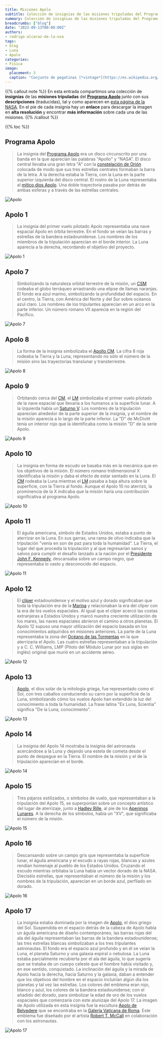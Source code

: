 ```yaml
---
title: Misiones Apolo
subtitle: Colección de insignias de las misiones tripuladas del Programa Apolo
summary: Colección de insignias de las misiones tripuladas del Programa Apolo.
breadcrumbs: ["blog"]
date: "2023-09-13T00:00:00Z"
authors:
- rodrigo-alcaraz-de-la-osa
tags:
- blog
- Luna
- Apolo
categories:
- Física
image:
  placement: 3  
  caption: "Conjunto de pegatinas [*vintage*](https://es.wikipedia.org/wiki/Vintage) de vinilo de las tripulaciones de vuelo de las [misiones Apolo](https://es.wikipedia.org/wiki/Programa_Apolo). Fuente: https://solarsystem.nasa.gov/resources/2293/apollo-mission-patches/."
---
```


{{% callout note %}}
En esta entrada compartimos una colección de **insignias** de las **misiones tripuladas** del [**Programa Apolo**](https://es.wikipedia.org/wiki/Programa_Apolo) junto con sus **descripciones** (traducidas), tal y como aparecen en [esta página de la NASA](https://solarsystem.nasa.gov/resources/2293/apollo-mission-patches/). En el pie de cada insignia hay un **enlace** para descargar la imagen en **alta resolución** y encontrar **más información** sobre cada una de las misiones.
{{% /callout %}}

{{% toc %}}

## Programa Apolo

> La insignia del [Programa Apolo](https://es.wikipedia.org/wiki/Programa_Apolo) era un disco circunscrito por una banda en la que aparecían las palabras "Apollo" y "NASA". El disco central llevaba una gran letra "A" con la [constelación de Orión](https://es.wikipedia.org/wiki/Orión_(constelación)) colocada de modo que sus tres estrellas centrales formaban la barra de la letra. A la derecha estaba la Tierra, con la Luna en la parte superior izquierda del disco central. El rostro de la Luna representaba al [mítico dios Apolo](https://es.wikipedia.org/wiki/Apolo). Una doble trayectoria pasaba por detrás de ambas esferas y a través de las estrellas centrales.

![Apolo](Apolo.jpg "Imagen en alta resolución [aquí](https://solarsystem.nasa.gov/rails/active_storage/blobs/redirect/eyJfcmFpbHMiOnsibWVzc2FnZSI6IkJBaHBBb3RoIiwiZXhwIjpudWxsLCJwdXIiOiJibG9iX2lkIn19--f35d00de3a16633f81aa37035ac8eacf73be0f7d/s65-55202.jpg?disposition=inline). Más información [aquí](https://es.wikipedia.org/wiki/Programa_Apolo).")

## Apolo 1

> La insignia del primer vuelo pilotado Apolo representaba una nave espacial Apolo en órbita terrestre. En el fondo se veían las barras y estrellas de la bandera estadounidense. Los nombres de los miembros de la tripulación aparecían en el borde interior. La Luna aparecía a la derecha, recordando el objetivo del proyecto.

![Apolo 1](Apolo1.jpg "Imagen en alta resolución [aquí](https://solarsystem.nasa.gov/rails/active_storage/blobs/redirect/eyJfcmFpbHMiOnsibWVzc2FnZSI6IkJBaHBBbjloIiwiZXhwIjpudWxsLCJwdXIiOiJibG9iX2lkIn19--35e666c45c9ad710c4aa623790b50b0e7eb886ab/Apollo1.jpg?disposition=inline). Más información [aquí](https://es.wikipedia.org/wiki/Apolo_1).")

## Apolo 7

> Simbolizando la naturaleza orbital terrestre de la misión, un [CSM](https://es.wikipedia.org/wiki/Módulo_de_mando_y_servicio) rodeaba el globo terráqueo arrastrando una elipse de llamas naranjas. El fondo era azul marino, simbolizando la profundidad del espacio. En el centro, la Tierra, con América del Norte y del Sur sobre océanos azul claro. Los nombres de los tripulantes aparecían en un arco en la parte inferior. Un número romano VII aparecía en la región del Pacífico.

![Apolo 7](Apolo7.jpg "Imagen en alta resolución [aquí](https://solarsystem.nasa.gov/rails/active_storage/blobs/redirect/eyJfcmFpbHMiOnsibWVzc2FnZSI6IkJBaHBBb0JoIiwiZXhwIjpudWxsLCJwdXIiOiJibG9iX2lkIn19--747a4ba85de7ce986c48bd897f0f50d91fa9bbaa/Apollo7.jpg?disposition=inline). Más información [aquí](https://es.wikipedia.org/wiki/Apolo_7).")

## Apolo 8

> La forma de la insignia simbolizaba el [Apollo CM](https://es.wikipedia.org/wiki/Módulo_de_mando_y_servicio). La cifra 8 roja rodeaba la Tierra y la Luna, representando no sólo el número de la misión sino las trayectorias translunar y transterrestre.

![Apolo 8](Apolo8.jpg "Imagen en alta resolución [aquí](https://solarsystem.nasa.gov/rails/active_storage/blobs/redirect/eyJfcmFpbHMiOnsibWVzc2FnZSI6IkJBaHBBb0ZoIiwiZXhwIjpudWxsLCJwdXIiOiJibG9iX2lkIn19--701b73555b979349569e5edf55f0d615058ba4bb/Apollo8.jpg?disposition=inline). Más información [aquí](https://es.wikipedia.org/wiki/Apolo_8).")

## Apolo 9

> Orbitando cerca del [CM](https://es.wikipedia.org/wiki/Módulo_de_mando_y_servicio), el [LM](https://es.wikipedia.org/wiki/Módulo_lunar) simbolizaba el primer vuelo pilotado de la nave espacial que llevaría a los humanos a la superficie lunar. A la izquierda había un [Saturno V](https://es.wikipedia.org/wiki/Saturno_V). Los nombres de la tripulación aparecían alrededor de la parte superior de la insignia, y el nombre de la misión aparecía a lo largo de la parte inferior. La "D" de McDivitt tenía un interior rojo que la identificaba como la misión "D" de la serie Apolo.

![Apolo 9](Apolo9.jpg "Imagen en alta resolución [aquí](https://solarsystem.nasa.gov/rails/active_storage/blobs/redirect/eyJfcmFpbHMiOnsibWVzc2FnZSI6IkJBaHBBb0poIiwiZXhwIjpudWxsLCJwdXIiOiJibG9iX2lkIn19--c9081e51c9f48b368bf9550e230e88949e096eb9/Apollo9.jpg?disposition=inline). Más información [aquí](https://es.wikipedia.org/wiki/Apolo_9).")

## Apolo 10

> La insignia en forma de escudo se basaba más en la mecánica que en los objetivos de la misión. El número romano tridimensional X identificaba la misión y daba el efecto de estar sentado en la Luna. El [CM](https://es.wikipedia.org/wiki/Módulo_de_mando_y_servicio) rodeaba la Luna mientras el [LM](https://es.wikipedia.org/wiki/Módulo_lunar) pasaba a baja altura sobre la superficie, con la Tierra al fondo. Aunque el Apolo 10 no aterrizó, la prominencia de la X indicaba que la misión haría una contribución significativa al programa Apolo.

![Apolo 10](Apolo10.jpg "Imagen en alta resolución [aquí](https://solarsystem.nasa.gov/rails/active_storage/blobs/redirect/eyJfcmFpbHMiOnsibWVzc2FnZSI6IkJBaHBBb05oIiwiZXhwIjpudWxsLCJwdXIiOiJibG9iX2lkIn19--a08b9a987d2a04bb982e3966ba7791a6c52b9301/Apollo10.jpg?disposition=inline). Más información [aquí](https://es.wikipedia.org/wiki/Apolo_10).")

## Apolo 11

> El águila americana, símbolo de Estados Unidos, estaba a punto de aterrizar en la Luna. En sus garras, una rama de olivo indicaba que la tripulación "venía en son de paz para toda la humanidad". La Tierra, el lugar del que procedía la tripulación y al que regresarían sanos y salvos para cumplir el desafío lanzado a la nación por el [Presidente John F. Kennedy](https://es.wikipedia.org/wiki/John_F._Kennedy), descansaba sobre un campo negro, que representaba lo vasto y desconocido del espacio.

![Apolo 11](Apolo11.jpg "Imagen en alta resolución [aquí](https://solarsystem.nasa.gov/rails/active_storage/blobs/redirect/eyJfcmFpbHMiOnsibWVzc2FnZSI6IkJBaHBBb1JoIiwiZXhwIjpudWxsLCJwdXIiOiJibG9iX2lkIn19--291653260a47eac69ce9a19f1e1cb88125bec000/Apollo11.jpg?disposition=inline). Más información [aquí](https://es.wikipedia.org/wiki/Apolo_11).")

## Apolo 12

> El [clíper](https://es.wikipedia.org/wiki/Clíper) estadounidense y el motivo azul y dorado significaban que toda la tripulación era de la [Marina](https://es.wikipedia.org/wiki/Armada_de_los_Estados_Unidos) y relacionaban la era del clíper con la era de los vuelos espaciales. Al igual que el clíper acercó las costas extranjeras a Estados Unidos y marcó nuestra creciente utilización de los mares, las naves espaciales abrieron el camino a otros planetas. El Apolo 12 supuso una mayor utilización del espacio basada en los conocimientos adquiridos en misiones anteriores. La parte de la Luna representaba la zona del [Océano de las Tormentas](https://es.wikipedia.org/wiki/Oceanus_Procellarum) en la que aterrizaría el Apolo. Las cuatro estrellas representaban a la tripulación y a C. C. Williams, LMP (Piloto del Módulo Lunar por sus siglas en inglés) original que murió en un accidente aéreo.

![Apolo 12](Apolo12.jpg "Imagen en alta resolución [aquí](https://solarsystem.nasa.gov/rails/active_storage/blobs/redirect/eyJfcmFpbHMiOnsibWVzc2FnZSI6IkJBaHBBb1ZoIiwiZXhwIjpudWxsLCJwdXIiOiJibG9iX2lkIn19--b33094abf2bca95e7fe6fbcc2ad6c5c2acb4bee1/Apollo12.jpg?disposition=inline). Más información [aquí](https://es.wikipedia.org/wiki/Apolo_12).")

## Apolo 13

> [Apolo](https://es.wikipedia.org/wiki/Apolo), el dios solar de la mitología griega, fue representado como el Sol, con tres caballos conduciendo su carro por la superficie de la Luna, simbolizando cómo los vuelos Apolo han extendido la luz del conocimiento a toda la humanidad. La frase latina "Ex Luna, Scientia" significa "De la Luna, conocimiento".

![Apolo 13](Apolo13.jpg "Imagen en alta resolución [aquí](https://solarsystem.nasa.gov/rails/active_storage/blobs/redirect/eyJfcmFpbHMiOnsibWVzc2FnZSI6IkJBaHBBb1poIiwiZXhwIjpudWxsLCJwdXIiOiJibG9iX2lkIn19--b70260da7a8953fd0cf0f6dfdc2b8dfc25811934/Apollo13.jpg?disposition=inline). Más información [aquí](https://es.wikipedia.org/wiki/Apolo_13).")

## Apolo 14

> La insignia del Apolo 14 mostraba la insignia del astronauta acercándose a la Luna y dejando una estela de cometa desde el punto de despegue en la Tierra. El nombre de la misión y el de la tripulación aparecían en el borde.

![Apolo 14](Apolo14.jpg "Imagen en alta resolución [aquí](https://solarsystem.nasa.gov/rails/active_storage/blobs/redirect/eyJfcmFpbHMiOnsibWVzc2FnZSI6IkJBaHBBb2RoIiwiZXhwIjpudWxsLCJwdXIiOiJibG9iX2lkIn19--6e35291f4334cd020d1464b11d515280df3f6454/Apollo14.jpg?disposition=inline). Más información [aquí](https://es.wikipedia.org/wiki/Apolo_14).")

## Apolo 15
> Tres pájaros estilizados, o símbolos de vuelo, que representaban a la tripulación del Apolo 15, se superponían sobre un concepto artístico del lugar de aterrizaje, junto a [Hadley Rille](https://es.wikipedia.org/wiki/Rima_Hadley), al pie de los [Apeninos Lunares](https://es.wikipedia.org/wiki/Montes_Apenninus). A la derecha de los símbolos, había un "XV", que significaba el número de la misión.

![Apolo 15](Apolo15.jpg "Imagen en alta resolución [aquí](https://solarsystem.nasa.gov/rails/active_storage/blobs/redirect/eyJfcmFpbHMiOnsibWVzc2FnZSI6IkJBaHBBb2hoIiwiZXhwIjpudWxsLCJwdXIiOiJibG9iX2lkIn19--6b06f71eb1d2c662538be98aaf6d3db4e1253b2d/Apollo15.jpg?disposition=inline). Más información [aquí](https://es.wikipedia.org/wiki/Apolo_15).")

## Apolo 16

> Descansando sobre un campo gris que representaba la superficie lunar, el águila americana y el escudo a rayas rojas, blancas y azules rendían homenaje al pueblo de los Estados Unidos. Cruzando el escudo mientras orbitaba la Luna había un vector dorado de la NASA. Dieciséis estrellas, que representaban el número de la misión y los nombres de la tripulación, aparecían en un borde azul, perfilado en dorado.

![Apolo 16](Apolo16.jpg "Imagen en alta resolución [aquí](https://solarsystem.nasa.gov/rails/active_storage/blobs/redirect/eyJfcmFpbHMiOnsibWVzc2FnZSI6IkJBaHBBb2xoIiwiZXhwIjpudWxsLCJwdXIiOiJibG9iX2lkIn19--66027c24408ebd2d05b5a98fdf725c3b60cb1dd5/Apollo16.jpg?disposition=inline). Más información [aquí](https://es.wikipedia.org/wiki/Apolo_16).")

## Apolo 17

> La insignia estaba dominada por la imagen de [Apolo](https://es.wikipedia.org/wiki/Apolo), el dios griego del Sol. Suspendida en el espacio detrás de la cabeza de Apolo había un águila americana de diseño contemporáneo, las barras rojas del ala del águila representaban las barras de la bandera estadounidense; las tres estrellas blancas simbolizaban a los tres tripulantes astronautas. El fondo era el espacio azul profundo y en él se veían la Luna, el planeta Saturno y una galaxia espiral o nebulosa. La Luna estaba parcialmente recubierta por el ala del águila, lo que sugería que se trataba de un cuerpo celeste que el hombre había visitado y, en ese sentido, conquistado. La inclinación del águila y la mirada de Apolo hacia la derecha, hacia Saturno y la galaxia, daban a entender que los objetivos del hombre en el espacio incluirían algún día los planetas y tal vez las estrellas. Los colores del emblema eran rojo, blanco y azul, los colores de la bandera estadounidense; con el añadido del dorado, para simbolizar la edad de oro de los vuelos espaciales que comenzaría con este alunizaje del Apolo 17. La imagen de Apolo utilizada en esta insignia fue la escultura [Apolo de Belvedere](https://es.wikipedia.org/wiki/Apolo_de_Belvedere) que se encontraba en la [Galería Vaticana de Roma](https://es.wikipedia.org/wiki/Museos_Vaticanos). Este emblema fue diseñado por el artista [Robert T. McCall](https://en.wikipedia.org/wiki/Robert_McCall_(artist)) en colaboración con los astronautas.

![Apolo 17](Apolo17.jpg "Imagen en alta resolución [aquí](https://solarsystem.nasa.gov/rails/active_storage/blobs/redirect/eyJfcmFpbHMiOnsibWVzc2FnZSI6IkJBaHBBb3BoIiwiZXhwIjpudWxsLCJwdXIiOiJibG9iX2lkIn19--10b9b6572bf33067d876277756316ba733a2c469/Apollo17.jpg?disposition=inline). Más información [aquí](https://es.wikipedia.org/wiki/Apolo_17).")